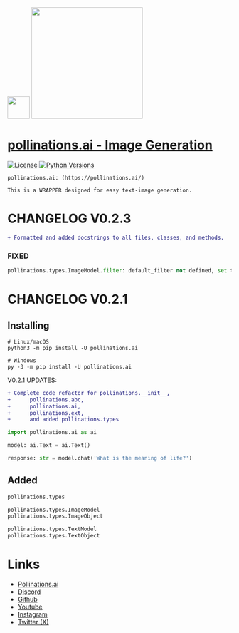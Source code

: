 <div id="header">
  <img src="https://i.ibb.co/p049Y5S/86964862.png" width="50"/>   <img src="https://i.ibb.co/r6JZ336/sketch1700556567238.png" width="250">
</div>

# [pollinations.ai - Image Generation](https://pypi.org/project/pollinations.ai)
[![License](https://img.shields.io/badge/license-MIT-blue.svg)](https://github.com/toolkitr/tkr/blob/main/LICENSE)
[![Python Versions](https://img.shields.io/badge/python-3.7%20|%203.8%20|%203.9%20|%203.10%20|%203.11%20|%203.12%20-blue)](https://www.python.org/downloads/)

```
pollinations.ai: (https://pollinations.ai/)

This is a WRAPPER designed for easy text-image generation.
```

# CHANGELOG V0.2.3
```diff
+ Formatted and added docstrings to all files, classes, and methods.
```
### FIXED
```python
pollinations.types.ImageModel.filter: default_filter not defined, set to self.default_filter.
```

# CHANGELOG V0.2.1

## Installing
```shell
# Linux/macOS
python3 -m pip install -U pollinations.ai

# Windows
py -3 -m pip install -U pollinations.ai
```

V0.2.1 UPDATES:
```diff
+ Complete code refactor for pollinations.__init__, 
+      pollinations.abc, 
+      pollinations.ai, 
+      pollinations.ext, 
+      and added pollinations.types
```

```python
import pollinations.ai as ai

model: ai.Text = ai.Text()

response: str = model.chat('What is the meaning of life?')
```

## Added
```python
pollinations.types

pollinations.types.ImageModel
pollinations.types.ImageObject

pollinations.types.TextModel
pollinations.types.TextObject
```

# Links
- [Pollinations.ai](https://pollinations.ai/)
- [Discord](https://discord.gg/8HqSRhJVxn)
- [Github](https://github.com/pollinations)
- [Youtube](https://www.youtube.com/channel/UCk4yKnLnYfyUmCCbDzOZOug)
- [Instagram](https://instagram.com/pollinations_ai)
- [Twitter (X)](https://twitter.com/pollinations_ai)
